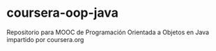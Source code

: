 # coursera-oop-java
Repositorio para MOOC de Programación Orientada a Objetos en Java impartido por coursera.org
